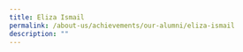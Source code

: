 ```yaml
---
title: Eliza Ismail
permalink: /about-us/achievements/our-alumni/eliza-ismail
description: ""
---
```

